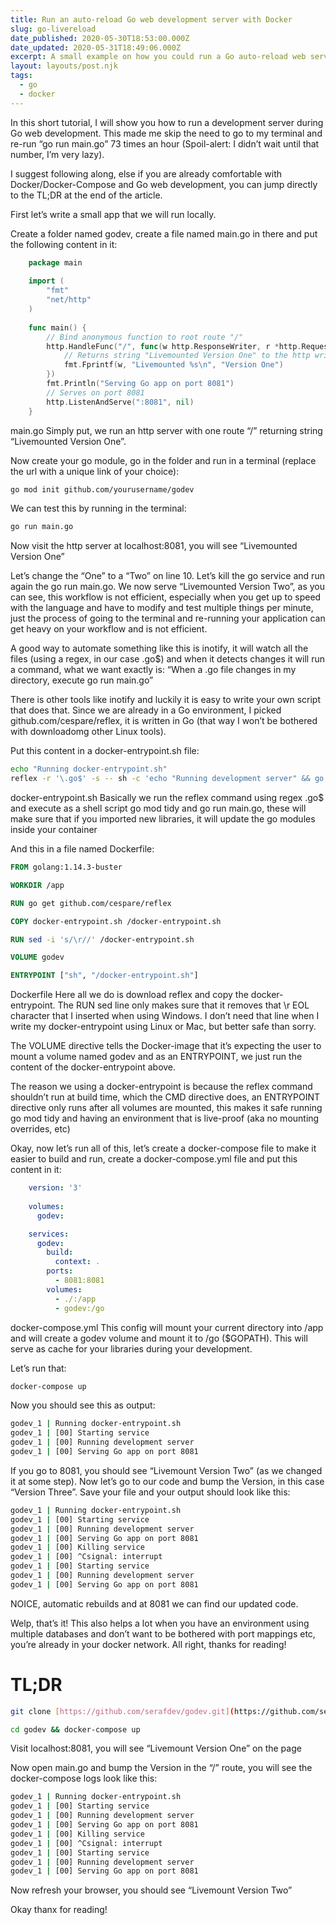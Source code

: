 ```yaml
---
title: Run an auto-reload Go web development server with Docker
slug: go-livereload
date_published: 2020-05-30T18:53:00.000Z
date_updated: 2020-05-31T18:49:06.000Z
excerpt: A small example on how you could run a Go auto-reload web server on file change.
layout: layouts/post.njk
tags:
  - go
  - docker
---
```


In this short tutorial, I will show you how to run a development server during Go web development. This made me skip the need to go to my terminal and re-run “go run main.go” 73 times an hour (Spoil-alert: I didn’t wait until that number, I’m very lazy).

I suggest following along, else if you are already comfortable with Docker/Docker-Compose and Go web development, you can jump directly to the TL;DR at the end of the article.

First let’s write a small app that we will run locally.

Create a folder named godev, create a file named main.go in there and put the following content in it:

```go
    package main
    
    import (
        "fmt"
        "net/http"
    )
    
    func main() {
        // Bind anonymous function to root route "/"
        http.HandleFunc("/", func(w http.ResponseWriter, r *http.Request) {
            // Returns string "Livemounted Version One" to the http writer.
            fmt.Fprintf(w, "Livemounted %s\n", "Version One")
        })
        fmt.Println("Serving Go app on port 8081")
        // Serves on port 8081
        http.ListenAndServe(":8081", nil)
    }
```
main.go
Simply put, we run an http server with one route “/” returning string “Livemounted Version One”.

Now create your go module, go in the folder and run in a terminal (replace the url with a unique link of your choice):

```bash
go mod init github.com/yourusername/godev
```

We can test this by running in the terminal:

```bash
go run main.go
```

Now visit the http server at localhost:8081, you will see “Livemounted Version One”

Let’s change the “One” to a “Two” on line 10. Let’s kill the go service and run again the go run main.go. We now serve “Livemounted Version Two”, as you can see, this workflow is not efficient, especially when you get up to speed with the language and have to modify and test multiple things per minute, just the process of going to the terminal and re-running your application can get heavy on your workflow and is not efficient.

A good way to automate something like this is inotify, it will watch all the files (using a regex, in our case .go$) and when it detects changes it will run a command, what we want exactly is: “When a .go file changes in my directory, execute go run main.go”

There is other tools like inotify and luckily it is easy to write your own script that does that. Since we are already in a Go environment, I picked github.com/cespare/reflex, it is written in Go (that way I won’t be bothered with downloadomg other Linux tools).

Put this content in a docker-entrypoint.sh file:

```bash
echo "Running docker-entrypoint.sh"
reflex -r '\.go$' -s -- sh -c 'echo "Running development server" && go mod tidy && go run main.go'

```

docker-entrypoint.sh
Basically we run the reflex command using regex .go$ and execute as a shell script go mod tidy and go run main.go, these will make sure that if you imported new libraries, it will update the go modules inside your container

And this in a file named Dockerfile:

```dockerfile
FROM golang:1.14.3-buster

WORKDIR /app

RUN go get github.com/cespare/reflex 

COPY docker-entrypoint.sh /docker-entrypoint.sh

RUN sed -i 's/\r//' /docker-entrypoint.sh

VOLUME godev

ENTRYPOINT ["sh", "/docker-entrypoint.sh"]
```

Dockerfile
Here all we do is download reflex and copy the docker-entrypoint. The RUN sed line only makes sure that it removes that \r EOL character that I inserted when using Windows. I don’t need that line when I write my docker-entrypoint using Linux or Mac, but better safe than sorry.

The VOLUME directive tells the Docker-image that it’s expecting the user to mount a volume named godev and as an ENTRYPOINT, we just run the content of the docker-entrypoint above.

The reason we using a docker-entrypoint is because the reflex command shouldn’t run at build time, which the CMD directive does, an ENTRYPOINT directive only runs after all volumes are mounted, this makes it safe running go mod tidy and having an environment that is live-proof (aka no mounting overrides, etc)

Okay, now let’s run all of this, let’s create a docker-compose file to make it easier to build and run, create a docker-compose.yml file and put this content in it:

```yaml
    version: '3'
    
    volumes:
      godev:

    services:
      godev:
        build:
          context: .
        ports:
          - 8081:8081
        volumes:
          - ./:/app
          - godev:/go
```

docker-compose.yml
This config will mount your current directory into /app and will create a godev volume and mount it to /go ($GOPATH). This will serve as cache for your libraries during your development.

Let’s run that:
```bash
docker-compose up
```

Now you should see this as output:

```bash
godev_1 | Running docker-entrypoint.sh
godev_1 | [00] Starting service
godev_1 | [00] Running development server
godev_1 | [00] Serving Go app on port 8081
```

If you go to 8081, you should see “Livemount Version Two” (as we changed it at some step). Now let’s go to our code and bump the Version, in this case “Version Three”. Save your file and your output should look like this:

```bash
godev_1 | Running docker-entrypoint.sh
godev_1 | [00] Starting service
godev_1 | [00] Running development server
godev_1 | [00] Serving Go app on port 8081
godev_1 | [00] Killing service
godev_1 | [00] ^Csignal: interrupt
godev_1 | [00] Starting service
godev_1 | [00] Running development server
godev_1 | [00] Serving Go app on port 8081
```

NOICE, automatic rebuilds and at 8081 we can find our updated code.

Welp, that’s it! This also helps a lot when you have an environment using multiple databases and don’t want to be bothered with port mappings etc, you’re already in your docker network. All right, thanks for reading!

# TL;DR

```bash
git clone [https://github.com/serafdev/godev.git](https://github.com/serafdev/godev.git)

cd godev && docker-compose up
```

Visit localhost:8081, you will see “Livemount Version One” on the page

Now open main.go and bump the Version in the “/” route, you will see the docker-compose logs look like this:

```bash
godev_1 | Running docker-entrypoint.sh
godev_1 | [00] Starting service
godev_1 | [00] Running development server
godev_1 | [00] Serving Go app on port 8081
godev_1 | [00] Killing service
godev_1 | [00] ^Csignal: interrupt
godev_1 | [00] Starting service
godev_1 | [00] Running development server
godev_1 | [00] Serving Go app on port 8081


```
Now refresh your browser, you should see “Livemount Version Two”

Okay thanx for reading!
